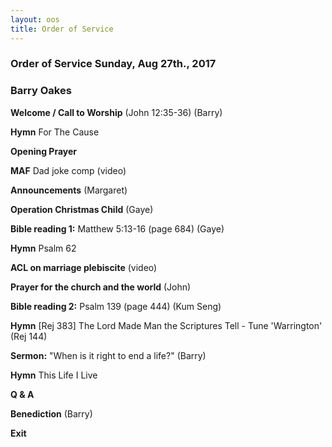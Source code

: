 ```yaml
---
layout: oos
title: Order of Service
---
```

### Order of Service Sunday, Aug 27th., 2017
### Barry Oakes

**Welcome / Call to Worship**  (John 12:35-36) (Barry)

**Hymn**  For The Cause

**Opening Prayer**

**MAF** Dad joke comp (video)

**Announcements** (Margaret)

**Operation Christmas Child** (Gaye)

**Bible reading 1:** Matthew 5:13-16 (page 684) (Gaye)

**Hymn** Psalm 62

**ACL on marriage plebiscite** (video)

**Prayer for the church and the world** (John)

**Bible reading 2:** Psalm 139 (page 444) (Kum Seng)

**Hymn** [Rej 383] The Lord Made Man the Scriptures Tell - Tune 'Warrington' (Rej 144)

**Sermon:** "When is it right to end a life?" (Barry)

**Hymn** This Life I Live

**Q & A**

**Benediction** (Barry)

**Exit**